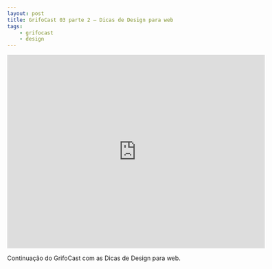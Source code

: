 ```yaml
---
layout: post
title: GrifoCast 03 parte 2 – Dicas de Design para web
tags:
    - grifocast
    - design
---
```


<iframe id="vvq-354-vimeo-1" src="http://player.vimeo.com/video/18388666?title=1&amp;byline=1&amp;portrait=0&amp;fullscreen=1" width="600" height="450" frameborder="0">&lt;a href="http://www.vimeo.com/18388666"&gt;http://www.vimeo.com/18388666&lt;/a&gt;</iframe>

Continuação do GrifoCast com as Dicas de Design para web.
